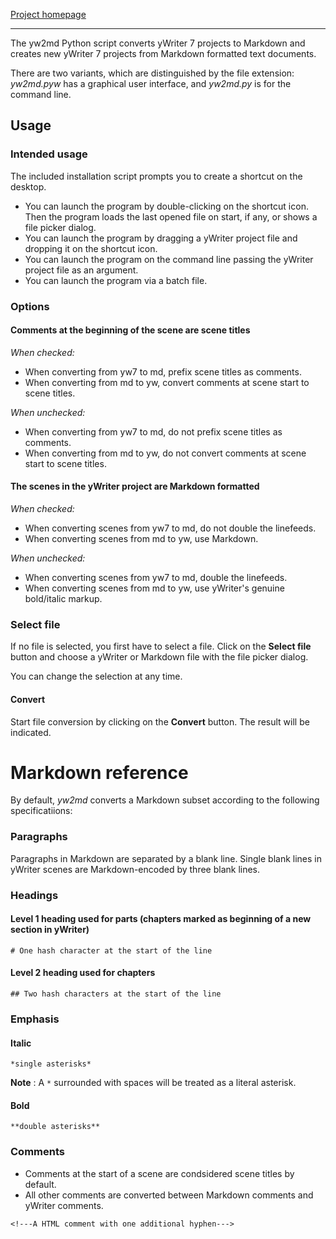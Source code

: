 [Project homepage](https://peter88213.github.io/yw2md)

---

The yw2md Python script converts yWriter 7 projects to Markdown 
and creates new yWriter 7 projects from Markdown formatted text documents.

There are two variants, which are distinguished by the file extension: 
*yw2md.pyw* has a graphical user interface, and *yw2md.py* is for the command line. 



## Usage

### Intended usage

The included installation script prompts you to create a shortcut on the desktop. 

- You can launch the program by double-clicking on the shortcut icon. Then the program loads the
  last opened file on start, if any, or shows a file picker dialog.   
- You can launch the program by dragging a yWriter project file and dropping it on the shortcut icon. 
- You can launch the program on the command line passing the yWriter project file as an argument.
- You can launch the program via a batch file.

### Options

#### Comments at the beginning of the scene are scene titles

*When checked:*

- When converting from yw7 to md, prefix scene titles as comments.
- When converting from md to yw, convert comments at scene start to scene titles.


*When unchecked:*

- When converting from yw7 to md, do not prefix scene titles as comments.
- When converting from md to yw, do not convert comments at scene start to scene titles.


#### The scenes in the yWriter project are Markdown formatted

*When checked:*

- When converting scenes from yw7 to md, do not double the linefeeds.
- When converting scenes from md to yw, use Markdown.


*When unchecked:* 

- When converting scenes from yw7 to md, double the linefeeds.
- When converting scenes from md to yw, use yWriter's genuine bold/italic markup.


### Select file

If no file is selected, you first have to select a file. Click on the **Select file** 
button and choose a yWriter or Markdown file with the file picker dialog.

You can change the selection at any time.


#### Convert

Start file conversion by clicking on the **Convert** button. The result will be indicated.



# Markdown reference

By default, *yw2md* converts a Markdown subset according to the following specificatiions:

### Paragraphs

Paragraphs in Markdown are separated by a blank line.
Single blank lines in yWriter scenes are Markdown-encoded by three blank lines.

### Headings

#### Level 1 heading used for parts (chapters marked as beginning of a new section in yWriter)
`# One hash character at the start of the line`

#### Level 2 heading used for chapters
`## Two hash characters at the start of the line`

### Emphasis

#### Italic 
`*single asterisks*`

**Note** : A `*` surrounded with spaces will be treated as a literal asterisk.

#### Bold 
`**double asterisks**`

### Comments

- Comments at the start of a scene are condsidered scene titles by default.
- All other comments are converted between Markdown comments and yWriter comments.

`<!---A HTML comment with one additional hyphen--->`

